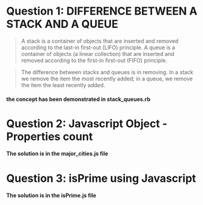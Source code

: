 # Question 1:  DIFFERENCE BETWEEN A STACK AND A QUEUE
> A stack is a container of objects that are inserted and removed according to the last-in first-out (LIFO) principle. A queue is a container of objects (a linear collection) that are inserted and removed according to the first-in first-out (FIFO) principle.


>The difference between stacks and queues is in removing. In a stack we remove the item the most recently added; in a queue, we remove the item the least recently added.

#### the concept has been demonstrated in stack_queues.rb

# Question 2: Javascript Object - Properties count

#### The solution is in the major_cities.js file

# Question 3: isPrime using Javascript

#### The solution is in the isPrime.js file

